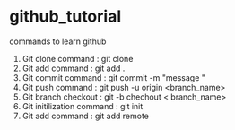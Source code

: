 # github_tutorial
commands to learn github

1. Git clone command : git clone  <url>
2. Git add command  : git add .
3. Git commit command : git commit -m "message "
4. Git push command : git push -u origin <branch_name>
5. Git branch checkout : git -b chechout < branch_name>
6. Git initilization command : git init
7. Git add command : git add remote <url>